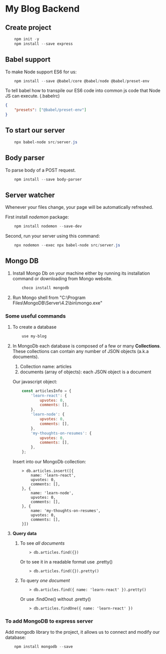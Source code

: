 # My Blog Backend

## Create project

```powershell
    npm init -y
    npm install --save express
```

## Babel support

To make Node support ES6 for us:

```powershell
    npm install --save @babel/core @babel/node @babel/preset-env
```

To tell babel how to transpile our ES6 code into common js code that Node JS can execute. (.babelrc)

```json
{
    "presets": ["@babel/preset-env"]
}
```

## To start our server

```powershell
    npx babel-node src/server.js
```

## Body parser

To parse body of a POST request.

```powershell
    npm install --save body-parser
```

## Server watcher

Whenever your files change, your page will be automatically refreshed.

First install *nodemon* package:

```powershell
    npm install nodemon --save-dev
```

Second, run your server using this command:

```powershell
    npx nodemon --exec npx babel-node src/server.js
```

## Mongo DB

1. Install Mongo Db on your machine either by running its installation command or downloading from Mongo website.

    ```powershell
        choco install mongodb
    ```

2. Run Mongo shell from "C:\Program Files\MongoDB\Server\4.2\bin\mongo.exe"

### Some useful commands

1. To create a database

    ```powershell
        use my-blog
    ```

2. In MongoDb each database is composed of a few or many **Collections**. These collections can contain any number of JSON objects (a.k.a documents).
   1. Collection name: articles
   2. documents (array of objects): each JSON object is a document

    Our javascript object:

    ```javascript
        const articlesInfo = {
            'learn-react': {
                upvotes: 0,
                comments: [],
            },
            'learn-node': {
                upvotes: 0,
                comments: [],
            },
            'my-thoughts-on-resumes': {
                upvotes: 0,
                comments: [],
            },
        };
    ```

    Insert into our MongoDb collection:

    ```MongoShell
        > db.articles.insert([{
            name: 'learn-react',
            upvotes: 0,
            comments: [],
        }, {
            name: 'learn-node',
            upvotes: 0,
            comments: [],
        }, {
            name: 'my-thoughts-on-resumes',
            upvotes: 0,
            comments: [],
        }])
    ```

3. **Query data**

    1. To see *all documents*

        ```MongoShell
            > db.articles.find({})
        ```

        Or to see it in a readable format use .pretty() 

        ```MongoShell
            > db.articles.find({}).pretty()
        ```

    2. To query *one document*

        ```MongoShell
            > db.articles.find({ name: 'learn-react' }).pretty()
        ```

        Or use .findOne() without .pretty()

        ```MongoShell
            > db.articles.findOne({ name: 'learn-react' })
        ```

### To add MongoDB to express server

Add mongodb library to the project, it allows us to connect and modify our database:

```powershell
    npm install mongodb --save
```
